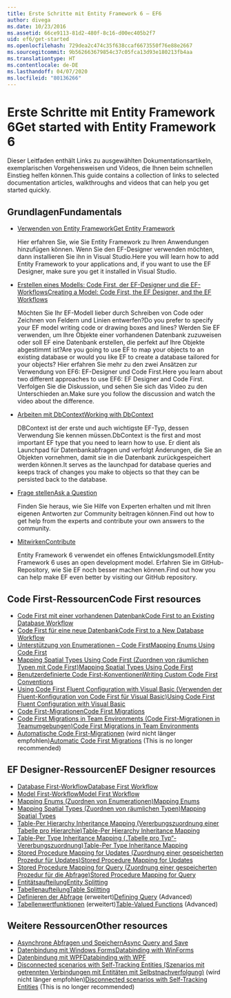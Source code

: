```yaml
---
title: Erste Schritte mit Entity Framework 6 – EF6
author: divega
ms.date: 10/23/2016
ms.assetid: 66ce9113-81d2-480f-8c16-d00ec405b2f7
uid: ef6/get-started
ms.openlocfilehash: 729dea2c474c35f638ccaf6673550f76e88e2667
ms.sourcegitcommit: 9b562663679854c37c05fca13d93e180213fb4aa
ms.translationtype: HT
ms.contentlocale: de-DE
ms.lasthandoff: 04/07/2020
ms.locfileid: "80136266"
---
```

# <a name="get-started-with-entity-framework-6"></a><span data-ttu-id="24376-102">Erste Schritte mit Entity Framework 6</span><span class="sxs-lookup"><span data-stu-id="24376-102">Get started with Entity Framework 6</span></span>

<span data-ttu-id="24376-103">Dieser Leitfaden enthält Links zu ausgewählten Dokumentationsartikeln, exemplarischen Vorgehensweisen und Videos, die Ihnen beim schnellen Einstieg helfen können.</span><span class="sxs-lookup"><span data-stu-id="24376-103">This guide contains a collection of links to selected documentation articles, walkthroughs and videos that can help you get started quickly.</span></span>

## <a name="fundamentals"></a><span data-ttu-id="24376-104">Grundlagen</span><span class="sxs-lookup"><span data-stu-id="24376-104">Fundamentals</span></span>

* [<span data-ttu-id="24376-105">Verwenden von Entity Framework</span><span class="sxs-lookup"><span data-stu-id="24376-105">Get Entity Framework</span></span>](~/ef6/fundamentals/install.md)

  <span data-ttu-id="24376-106">Hier erfahren Sie, wie Sie Entity Framework zu Ihren Anwendungen hinzufügen können. Wenn Sie den EF-Designer verwenden möchten, dann installieren Sie ihn in Visual Studio.</span><span class="sxs-lookup"><span data-stu-id="24376-106">Here you will learn how to add Entity Framework to your applications and, if you want to use the EF Designer, make sure you get it installed in Visual Studio.</span></span>

* [<span data-ttu-id="24376-107">Erstellen eines Modells: Code First, der EF-Designer und die EF-Workflows</span><span class="sxs-lookup"><span data-stu-id="24376-107">Creating a Model: Code First, the EF Designer, and the EF Workflows</span></span>](~/ef6/modeling/index.md)

  <span data-ttu-id="24376-108">Möchten Sie Ihr EF-Modell lieber durch Schreiben von Code oder Zeichnen von Feldern und Linien entwerfen?</span><span class="sxs-lookup"><span data-stu-id="24376-108">Do you prefer to specify your EF model writing code or drawing boxes and lines?</span></span>
<span data-ttu-id="24376-109">Werden Sie EF verwenden, um Ihre Objekte einer vorhandenen Datenbank zuzuweisen oder soll EF eine Datenbank erstellen, die perfekt auf Ihre Objekte abgestimmt ist?</span><span class="sxs-lookup"><span data-stu-id="24376-109">Are you going to use EF to map your objects to an existing database or would you like EF to create a database tailored for your objects?</span></span>
<span data-ttu-id="24376-110">Hier erfahren Sie mehr zu den zwei Ansätzen zur Verwendung von EF6: EF-Designer und Code First.</span><span class="sxs-lookup"><span data-stu-id="24376-110">Here you learn about two different approaches to use EF6: EF Designer and Code First.</span></span>
<span data-ttu-id="24376-111">Verfolgen Sie die Diskussion, und sehen Sie sich das Video zu den Unterschieden an.</span><span class="sxs-lookup"><span data-stu-id="24376-111">Make sure you follow the discussion and watch the video about the difference.</span></span>

* [<span data-ttu-id="24376-112">Arbeiten mit DbContext</span><span class="sxs-lookup"><span data-stu-id="24376-112">Working with DbContext</span></span>](~/ef6/fundamentals/working-with-dbcontext.md)

  <span data-ttu-id="24376-113">DBContext ist der erste und auch wichtigste EF-Typ, dessen Verwendung Sie kennen müssen.</span><span class="sxs-lookup"><span data-stu-id="24376-113">DbContext is the first and most important EF type that you need to learn how to use.</span></span> <span data-ttu-id="24376-114">Er dient als Launchpad für Datenbankabfragen und verfolgt Änderungen, die Sie an Objekten vornehmen, damit sie in die Datenbank zurückgespeichert werden können.</span><span class="sxs-lookup"><span data-stu-id="24376-114">It serves as the launchpad for database queries and keeps track of changes you make to objects so that they can be persisted back to the database.</span></span>

* [<span data-ttu-id="24376-115">Frage stellen</span><span class="sxs-lookup"><span data-stu-id="24376-115">Ask a Question</span></span>](~/ef6/resources/get-help.md)

  <span data-ttu-id="24376-116">Finden Sie heraus, wie Sie Hilfe von Experten erhalten und mit Ihren eigenen Antworten zur Community beitragen können.</span><span class="sxs-lookup"><span data-stu-id="24376-116">Find out how to get help from the experts and contribute your own answers to the community.</span></span>

* [<span data-ttu-id="24376-117">Mitwirken</span><span class="sxs-lookup"><span data-stu-id="24376-117">Contribute</span></span>](https://github.com/aspnet/EntityFramework6/)

  <span data-ttu-id="24376-118">Entity Framework 6 verwendet ein offenes Entwicklungsmodell.</span><span class="sxs-lookup"><span data-stu-id="24376-118">Entity Framework 6 uses an open development model.</span></span> <span data-ttu-id="24376-119">Erfahren Sie im GitHub-Repository, wie Sie EF noch besser machen können.</span><span class="sxs-lookup"><span data-stu-id="24376-119">Find out how you can help make EF even better by visiting our GitHub repository.</span></span>

## <a name="code-first-resources"></a><span data-ttu-id="24376-120">Code First-Ressourcen</span><span class="sxs-lookup"><span data-stu-id="24376-120">Code First resources</span></span>

  - [<span data-ttu-id="24376-121">Code First mit einer vorhandenen Datenbank</span><span class="sxs-lookup"><span data-stu-id="24376-121">Code First to an Existing Database Workflow</span></span>](~/ef6/modeling/code-first/workflows/existing-database.md)
  - [<span data-ttu-id="24376-122">Code First für eine neue Datenbank</span><span class="sxs-lookup"><span data-stu-id="24376-122">Code First to a New Database Workflow</span></span>](~/ef6/modeling/code-first/workflows/new-database.md)
  - [<span data-ttu-id="24376-123">Unterstützung von Enumerationen – Code First</span><span class="sxs-lookup"><span data-stu-id="24376-123">Mapping Enums Using Code First</span></span>](~/ef6/modeling/code-first/data-types/enums.md)
  - [<span data-ttu-id="24376-124">Mapping Spatial Types Using Code First (Zuordnen von räumlichen Typen mit Code First)</span><span class="sxs-lookup"><span data-stu-id="24376-124">Mapping Spatial Types Using Code First</span></span>](~/ef6/modeling/code-first/data-types/spatial.md)
  - [<span data-ttu-id="24376-125">Benutzerdefinierte Code First-Konventionen</span><span class="sxs-lookup"><span data-stu-id="24376-125">Writing Custom Code First Conventions</span></span>](~/ef6/modeling/code-first/conventions/custom.md)
  - [<span data-ttu-id="24376-126">Using Code First Fluent Configuration with Visual Basic (Verwenden der Fluent-Konfiguration von Code First für Visual Basic)</span><span class="sxs-lookup"><span data-stu-id="24376-126">Using Code First Fluent Configuration with Visual Basic</span></span>](~/ef6/modeling/code-first/fluent/vb.md)
  - [<span data-ttu-id="24376-127">Code First-Migrationen</span><span class="sxs-lookup"><span data-stu-id="24376-127">Code First Migrations</span></span>](~/ef6/modeling/code-first/migrations/index.md)
  - [<span data-ttu-id="24376-128">Code First Migrations in Team Environments (Code First-Migrationen in Teamumgebungen)</span><span class="sxs-lookup"><span data-stu-id="24376-128">Code First Migrations in Team Environments</span></span>](~/ef6/modeling/code-first/migrations/teams.md)
  - <span data-ttu-id="24376-129">[Automatische Code First-Migrationen](~/ef6/modeling/code-first/migrations/automatic.md) (wird nicht länger empfohlen)</span><span class="sxs-lookup"><span data-stu-id="24376-129">[Automatic Code First Migrations](~/ef6/modeling/code-first/migrations/automatic.md) (This is no longer recommended)</span></span>

## <a name="ef-designer-resources"></a><span data-ttu-id="24376-130">EF Designer-Ressourcen</span><span class="sxs-lookup"><span data-stu-id="24376-130">EF Designer resources</span></span>
  - [<span data-ttu-id="24376-131">Database First-Workflow</span><span class="sxs-lookup"><span data-stu-id="24376-131">Database First Workflow</span></span>](~/ef6/modeling/designer/workflows/database-first.md)
  - [<span data-ttu-id="24376-132">Model First-Workflow</span><span class="sxs-lookup"><span data-stu-id="24376-132">Model First Workflow</span></span>](~/ef6/modeling/designer/workflows/model-first.md)
  - [<span data-ttu-id="24376-133">Mapping Enums (Zuordnen von Enumerationen)</span><span class="sxs-lookup"><span data-stu-id="24376-133">Mapping Enums</span></span>](~/ef6/modeling/designer/data-types/enums.md)
  - [<span data-ttu-id="24376-134">Mapping Spatial Types (Zuordnen von räumlichen Typen)</span><span class="sxs-lookup"><span data-stu-id="24376-134">Mapping Spatial Types</span></span>](~/ef6/modeling/designer/data-types/spatial.md)
  - [<span data-ttu-id="24376-135">Table-Per Hierarchy Inheritance Mapping (Vererbungszuordnung einer Tabelle pro Hierarchie)</span><span class="sxs-lookup"><span data-stu-id="24376-135">Table-Per Hierarchy Inheritance Mapping</span></span>](~/ef6/modeling/designer/inheritance/tph.md)
  - [<span data-ttu-id="24376-136">Table-Per Type Inheritance Mapping („Tabelle pro Typ“-Vererbungszuordnung)</span><span class="sxs-lookup"><span data-stu-id="24376-136">Table-Per Type Inheritance Mapping</span></span>](~/ef6/modeling/designer/inheritance/tpt.md)
  - [<span data-ttu-id="24376-137">Stored Procedure Mapping for Updates (Zuordnung einer gespeicherten Prozedur für Updates)</span><span class="sxs-lookup"><span data-stu-id="24376-137">Stored Procedure Mapping for Updates</span></span>](~/ef6/modeling/designer/stored-procedures/cud.md)
  - [<span data-ttu-id="24376-138">Stored Procedure Mapping for Query (Zuordnung einer gespeicherten Prozedur für die Abfrage)</span><span class="sxs-lookup"><span data-stu-id="24376-138">Stored Procedure Mapping for Query</span></span>](~/ef6/modeling/designer/stored-procedures/query.md)
  - [<span data-ttu-id="24376-139">Entitätsaufteilung</span><span class="sxs-lookup"><span data-stu-id="24376-139">Entity Splitting</span></span>](~/ef6/modeling/designer/entity-splitting.md)
  - [<span data-ttu-id="24376-140">Tabellenaufteilung</span><span class="sxs-lookup"><span data-stu-id="24376-140">Table Splitting</span></span>](~/ef6/modeling/designer/table-splitting.md)
  - <span data-ttu-id="24376-141">[Definieren der Abfrage](~/ef6/modeling/designer/advanced/defining-query.md) (erweitert)</span><span class="sxs-lookup"><span data-stu-id="24376-141">[Defining Query](~/ef6/modeling/designer/advanced/defining-query.md) (Advanced)</span></span>
  - <span data-ttu-id="24376-142">[Tabellenwertfunktionen](~/ef6/modeling/designer/advanced/tvfs.md) (erweitert)</span><span class="sxs-lookup"><span data-stu-id="24376-142">[Table-Valued Functions](~/ef6/modeling/designer/advanced/tvfs.md) (Advanced)</span></span>

## <a name="other-resources"></a><span data-ttu-id="24376-143">Weitere Ressourcen</span><span class="sxs-lookup"><span data-stu-id="24376-143">Other resources</span></span>
  - [<span data-ttu-id="24376-144">Asynchrone Abfragen und Speichern</span><span class="sxs-lookup"><span data-stu-id="24376-144">Async Query and Save</span></span>](~/ef6/fundamentals/async.md)
  - [<span data-ttu-id="24376-145">Datenbindung mit Windows Forms</span><span class="sxs-lookup"><span data-stu-id="24376-145">Databinding with WinForms</span></span>](~/ef6/fundamentals/databinding/winforms.md)
  - [<span data-ttu-id="24376-146">Datenbindung mit WPF</span><span class="sxs-lookup"><span data-stu-id="24376-146">Databinding with WPF</span></span>](~/ef6/fundamentals/databinding/wpf.md)
  - <span data-ttu-id="24376-147">[Disconnected scenarios with Self-Tracking Entities (Szenarios mit getrennten Verbindungen mit Entitäten mit Selbstnachverfolgung)](~/ef6/fundamentals/disconnected-entities/self-tracking-entities/walkthrough.md) (wird nicht länger empfohlen)</span><span class="sxs-lookup"><span data-stu-id="24376-147">[Disconnected scenarios with Self-Tracking Entities](~/ef6/fundamentals/disconnected-entities/self-tracking-entities/walkthrough.md) (This is no longer recommended)</span></span>

